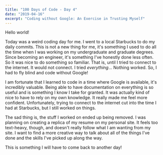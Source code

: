 ```yaml
---
title: "100 Days of Code - Day 4"
date: "2019-04-16"
excerpt: "Coding without Google: An Exercise in Trusting Myself"
---
```


Hello world! 

Today was a weird coding day for me. I went to a local Starbucks to do my daily commits. This is not a new thing for me, it's something I used to do all the time when I was working on my undergraduate and graduate degrees. Since becoming an engineer, it's something I've honestly done less often. So it was nice to do something so familiar. That is, until I tried to connect to the internet. It would not connect. I tried _everything_... Nothing worked. So, I had to fly blind and code without Google! 

I am fortunate that I learned to code in a time where Google is available, it's incredibly valuable. Being able to have documentation on everything is so useful and is something I know I take for granted. It was actually kind of nice to have to rely on my own knowledge. It really made me feel more confident. Unfortunately, trying to connect to the internet cut into the time I had at Starbucks, but I still worked on things.

The sad thing is, the stuff I worked on ended up being removed. I was planning on creating a replica of my resume on my personal site. It feels too text-heavy, though, and doesn't really follow what I am wanting from my site. I want to find a more creative way to talk about all of the things I've done and the skills I've picked up along the way. 

This is something I will have to come back to another day!